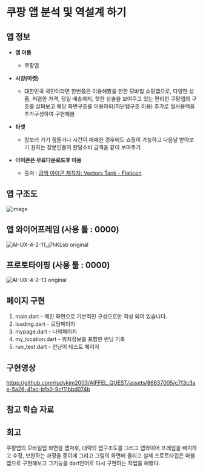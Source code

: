 # 쿠팡 앱 분석 및 역설계 하기        

## 앱 정보

- **앱 이름** 

  - 쿠팡앱   

- **시장(마켓)**  

  - 대한민국 국민이라면 한번쯤은 이용해봤을 만한 모바일 쇼핑앱으로, 다양한 상품, 저렴한 가격, 당일 배송까지, 
    핫한 상술을 보여주고 있는 편리한 쿠팡앱의 구조를 살펴보고 해당 화면구조를 이용하되(하단탭구조 이용)
    추가로 월사용액을 추가구성하여 구현해봄

- **타겟**  

  - 장보러 가기 힘들거나 시간이 애매한 경우에도 쇼핑이 가능하고 다음날 받아보기 원하는 장본인들의 한달소비 금액을 같이 보여주기

- **아이콘은 무료다운로드후 이용**   
  - 출처 : <a href="https://www.flaticon.com/kr/free-icons/" title="금액 아이콘">금액 아이콘 제작자: Vectors Tank - Flaticon</a>
  

## 앱 구조도
![image](https://github.com/user-attachments/assets/0feb8b2b-a3e9-4453-b9fe-d6f850622cdb)


## 앱 와이어프레임 (사용 툴 : 0000)

![AI-UX-4-2-11_j7hKLsb original](https://github.com/rudykim2003/AIFFEL_QUEST/assets/86637005/538223ca-bc1c-4a0a-a4f6-17f27fc9a6f4)


## 프로토타이핑 (사용 툴 : 0000)

![AI-UX-4-2-13 original](https://github.com/rudykim2003/AIFFEL_QUEST/assets/86637005/276a76a9-dadc-47c0-a9d3-169e7c033693)



## 페이지 구현
1. main.dart - 메인 화면으로 기본적인 구성으로만 작성 되어 있습니다.
2. loading.dart - 로딩페이지
3. mypage.dart - 나의페이지
4. my_location.dart - 위치정보를 포함한 런닝 기록
5. run_test.dart - 런냥이 테스트 페이지



## 구현영상 
https://github.com/rudykim2003/AIFFEL_QUEST/assets/86637005/c7f3c3ae-5a26-41ac-bfb0-9cf11bbd074b


## 참고 학습 자료 


## 회고
쿠팡앱의 모바일앱 화면을 캡쳐후, 대략의 앱구조도를 그리고 앱와이어 프레임을 배치하고 수정, 보완하는 과정을 종이에 그리고
그림의 화면에 올리고 실제 프로토타입은 마블앱으로 구현해보고 그기능을 dart언어로 다시 구현하는 작업을 해봤다.


